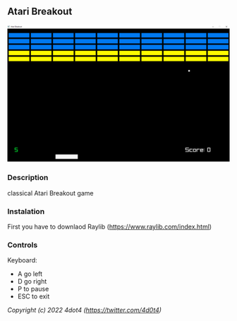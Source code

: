 

## Atari Breakout

![Atari Breakout](printscreens/printscreenBreakOut.png "$(Atari breakout)")

### Description

classical Atari Breakout game

### Instalation

First you have to downlaod Raylib (https://www.raylib.com/index.html)

### Controls

Keyboard:
 - A go left
 - D go right
 - P to pause
 - ESC to exit

*Copyright (c) 2022 4dot4 (https://twitter.com/4d0t4)*

